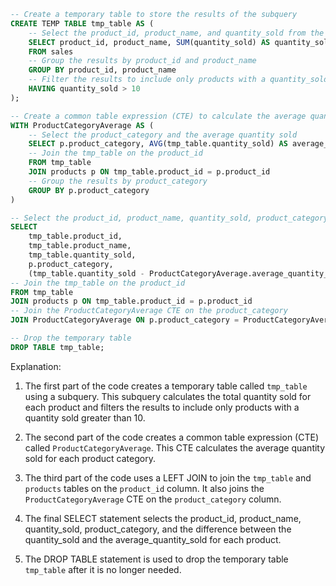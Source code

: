 ```sql
-- Create a temporary table to store the results of the subquery
CREATE TEMP TABLE tmp_table AS (
    -- Select the product_id, product_name, and quantity_sold from the sales table
    SELECT product_id, product_name, SUM(quantity_sold) AS quantity_sold
    FROM sales
    -- Group the results by product_id and product_name
    GROUP BY product_id, product_name
    -- Filter the results to include only products with a quantity_sold greater than 10
    HAVING quantity_sold > 10
);

-- Create a common table expression (CTE) to calculate the average quantity sold for each product category
WITH ProductCategoryAverage AS (
    -- Select the product_category and the average quantity sold
    SELECT p.product_category, AVG(tmp_table.quantity_sold) AS average_quantity_sold
    -- Join the tmp_table on the product_id
    FROM tmp_table
    JOIN products p ON tmp_table.product_id = p.product_id
    -- Group the results by product_category
    GROUP BY p.product_category
)

-- Select the product_id, product_name, quantity_sold, product_category, and the difference between the quantity_sold and the average_quantity_sold
SELECT
    tmp_table.product_id,
    tmp_table.product_name,
    tmp_table.quantity_sold,
    p.product_category,
    (tmp_table.quantity_sold - ProductCategoryAverage.average_quantity_sold) AS difference_from_average
-- Join the tmp_table on the product_id
FROM tmp_table
JOIN products p ON tmp_table.product_id = p.product_id
-- Join the ProductCategoryAverage CTE on the product_category
JOIN ProductCategoryAverage ON p.product_category = ProductCategoryAverage.product_category;

-- Drop the temporary table
DROP TABLE tmp_table;
```

Explanation:

1. The first part of the code creates a temporary table called `tmp_table` using a subquery. This subquery calculates the total quantity sold for each product and filters the results to include only products with a quantity sold greater than 10.

2. The second part of the code creates a common table expression (CTE) called `ProductCategoryAverage`. This CTE calculates the average quantity sold for each product category.

3. The third part of the code uses a LEFT JOIN to join the `tmp_table` and `products` tables on the `product_id` column. It also joins the `ProductCategoryAverage` CTE on the `product_category` column.

4. The final SELECT statement selects the product_id, product_name, quantity_sold, product_category, and the difference between the quantity_sold and the average_quantity_sold for each product.

5. The DROP TABLE statement is used to drop the temporary table `tmp_table` after it is no longer needed.